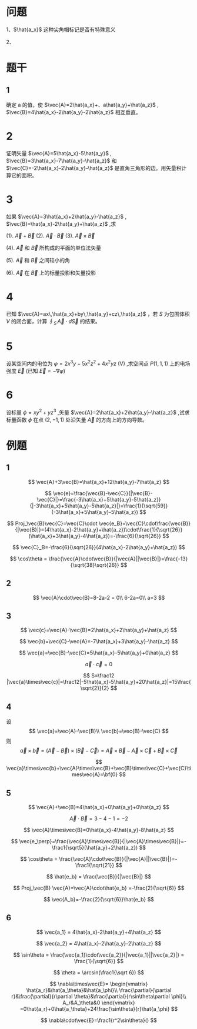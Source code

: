 # 问题

1、$\hat{a_x}$ 这种尖角帽标记是否有特殊意义

2、

# 题干

## 1

确定 a 的值，使 $\vec{A}=2\hat{a_x}+、a\hat{a_y}+\hat{a_z}$ , $\vec{B}=4\hat{a_x}-2\hat{a_y}-2\hat{a_z}$ 相互垂直。

# 2

证明矢量 $\vec{A}=5\hat{a_x}-5\hat{a_y}$ , $\vec{B}=3\hat{a_x}-7\hat{a_y}-\hat{a_z}$ 和 $\vec{C}=-2\hat{a_x}-2\hat{a_y}-\hat{a_z}$  是直角三角形的边。用矢量积计算它的面积。

# 3

如果 $\vec{A}=3\hat{a_x}+2\hat{a_y}-\hat{a_z}$ , $\vec{B}=\hat{a_x}-2\hat{a_y}+\hat{a_z}$ ,求

(1). $\vec{A}+\vec{B}$   (2). $\vec{A}\cdot\vec{B}$   (3). $\vec{A}\times\vec{B}$

(4). $\vec{A}$ 和 $\vec{B}$ 所构成的平面的单位法矢量

(5). $\vec{A}$ 和 $\vec{B}$ 之间较小的角

(6). $\vec{A}$ 在 $\vec{B}$ 上的标量投影和矢量投影

# 4

已知 $\vec{A}=ax\,\hat{a_x}+by\,\hat{a_y}+cz\,\hat{a_z}$ ，若 $S$ 为包围体积 $V$ 的闭合面，计算 $\oint_S\,\vec{A}\cdot d\vec{S}$ 的结果。

# 5

设某空间内的电位为 $\varphi = 2x^3y-5x^2z^2+4x^2yz \ (\mathrm V)$ ,求空间点 $P(1,1,1)$ 上的电场强度 $\vec{E}$     (已知 $\vec{E}=-\nabla\varphi$)

# 6

设标量 $\phi=xy^2+yz^3$ ,矢量 $\vec{A}=2\hat{a_x}+2\hat{a_y}-\hat{a_z}$ ,试求标量函数 $\phi$ 在点 $(2,-1,1)$ 处沿矢量 $\vec{A}$ 的方向上的方向导数。

# 例题

## 1

$$
\vec{A}+3\vec{B}=\hat{a_x}+12\hat{a_y}-7\hat{a_z}
$$


$$
\vec{e}=\frac{\vec{B}-\vec{C}}{|\vec{B}-\vec{C}|}=\frac{-3\hat{a_x}+5\hat{a_y}-5\hat{a_z}}{|-3\hat{a_x}+5\hat{a_y}-5\hat{a_z}|}=\frac{1}{\sqrt{59}}(-3\hat{a_x}+5\hat{a_y}-5\hat{a_z})
$$

$$
Proj_\vec{B}\vec{C}=\vec{C}\cdot \vec{e_B}=\vec{C}\cdot\frac{\vec{B}}{|\vec{B}|}=(4\hat{a_x}-2\hat{a_y}+\hat{a_z})\cdot\frac{1}{\sqrt{26}}(\hat{a_x}+3\hat{a_y}-4\hat{a_z})=-\frac{6}{\sqrt{26}}
$$

$$
\vec{C}_B=-\frac{6}{\sqrt{26}}(4\hat{a_x}-2\hat{a_y}+\hat{a_z})
$$


$$
\cos\theta = \frac{\vec{A}\cdot\vec{B}}{|\vec{A}||\vec{B}|}=\frac{-13}{\sqrt{38}\sqrt{26}}
$$


## 2

$$
\vec{A}\cdot\vec{B}=8-2a-2 = 0\\
6-2a=0\\
a=3
$$

## 3

$$
\vec{c}=\vec{A}-\vec{B}=2\hat{a_x}+2\hat{a_y}+\hat{a_z}
$$

$$
\vec{b}=\vec{C}-\vec{A}=-7\hat{a_x}+3\hat{a_y}-\hat{a_z}
$$

$$
\vec{a}=\vec{B}-\vec{C}=5\hat{a_x}-5\hat{a_y}+0\hat{a_z}
$$


$$
\vec{a}\cdot\vec{c}=0
$$

$$
S=\frac12 |\vec{a}\times\vec{c}|=\frac12|-5\hat{a_x}-5\hat{a_y}+20\hat{a_z}|=15\frac{\sqrt{2}}{2}
$$

## 4

设
$$
\vec{a}=\vec{A}-\vec{B}\\
\vec{b}=\vec{B}-\vec{C}
$$
则
$$
\vec{a}\times\vec{b}=(\vec{A}-\vec{B})\times(\vec{B}-\vec{C})=\vec{A}\times\vec{B}-\vec{A}\times\vec{C}+\vec{B}\times\vec{C}
$$

$$
\vec{a}\times\vec{b}+\vec{A}\times\vec{B}+\vec{B}\times\vec{C}+\vec{C}\times\vec{A}=\bf{0}
$$


## 5

$$
\vec{A}+\vec{B}=4\hat{a_x}+0\hat{a_y}+0\hat{a_z}
$$

$$
\vec{A}\cdot\vec{B}=3-4-1=-2
$$

$$
\vec{A}\times\vec{B}=0\hat{a_x}-4\hat{a_y}-8\hat{a_z}
$$

$$
\vec{e_\perp}=\frac{\vec{A}\times\vec{B}}{|\vec{A}\times\vec{B}|}=-\frac1{\sqrt5}(\hat{a_y}+2\hat{a_z})
$$

$$
\cos\theta = \frac{\vec{A}\cdot\vec{B}}{|\vec{A}||\vec{B}|}=-\frac1{\sqrt{21}}
$$


$$
\hat{e_b} = \frac{\vec{B}}{|\vec{B}|}
$$

$$
Proj_\vec{B} \vec{A}=\vec{A}\cdot\hat{e_b} =-\frac{2}{\sqrt{6}}
$$

$$
\vec{A_b}=-\frac{2}{\sqrt{6}}\hat{e_b}
$$

## 6

$$
\vec{a_1} = 4\hat{a_x}-2\hat{a_y}+4\hat{a_z}
$$

$$
\vec{a_2} = 4\hat{a_x}-2\hat{a_y}-2\hat{a_z}
$$

$$
\sin\theta = \frac{\vec{a_1}\cdot\vec{a_2}}{|\vec{a_1}||\vec{a_2}|} = \frac{1}{\sqrt{6}}
$$

$$
\theta = \arcsin(\frac1{\sqrt 6})
$$

$$
\nabla\times\vec{E}=
\begin{vmatrix}
\hat{a_r}&\hat{a_\theta}&\hat{a_\phi}\\
\frac{\partial}{\partial r}&\frac{\partial}{r\partial \theta}&\frac{\partial}{r\sin\theta\partial \phi}\\
A_r&A_\theta&0
\end{vmatrix}
=0\hat{a_r}+0\hat{a_\theta}+24\frac{\sin\theta}{r}\hat{a_\phi}
$$

$$
\nabla\cdot\vec{E}=\frac1{r^2\sin\theta}()
$$

